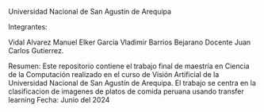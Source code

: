 Universidad Nacional de San Agustín de Arequipa

Integrantes:

Vidal Alvarez Manuel
Elker Garcia
Vladimir Barrios Bejarano
Docente Juan Carlos Gutierrez.

Resumen: Este repositorio contiene el trabajo final de maestría en Ciencia de la Computación realizado en el curso de Visión Artificial de la Universidad Nacional de San Agustín de Arequipa. El trabajo se centra en la clasificacion de imagenes de platos de comida peruana usando transfer learning Fecha: Junio del 2024
